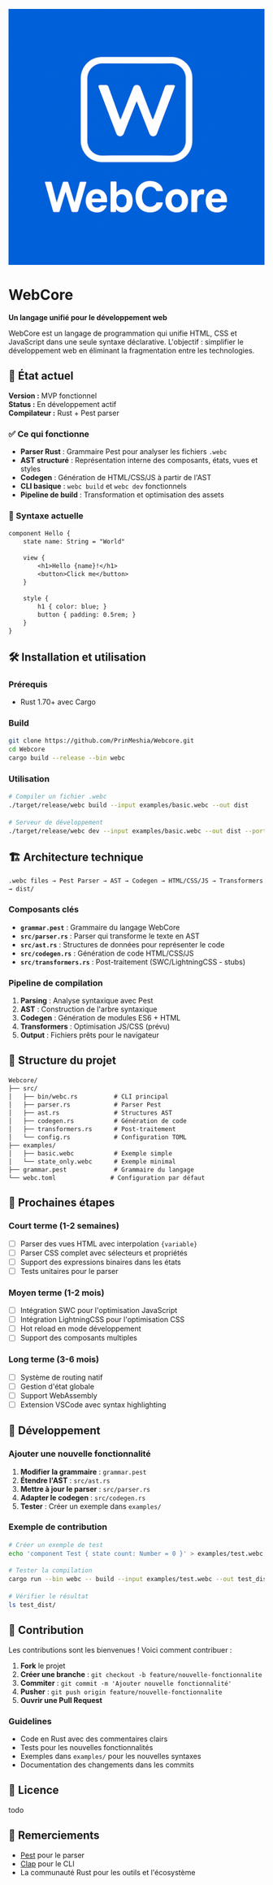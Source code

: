 ![logo_webcore](https://github.com/PrinMeshia/Webcore/blob/main/Webcore.png)
# WebCore

**Un langage unifié pour le développement web**

WebCore est un langage de programmation qui unifie HTML, CSS et JavaScript dans une seule syntaxe déclarative. L'objectif : simplifier le développement web en éliminant la fragmentation entre les technologies.

## 🚀 État actuel

**Version :** MVP fonctionnel  
**Status :** En développement actif  
**Compilateur :** Rust + Pest parser

### ✅ Ce qui fonctionne

- **Parser Rust** : Grammaire Pest pour analyser les fichiers `.webc`
- **AST structuré** : Représentation interne des composants, états, vues et styles
- **Codegen** : Génération de HTML/CSS/JS à partir de l'AST
- **CLI basique** : `webc build` et `webc dev` fonctionnels
- **Pipeline de build** : Transformation et optimisation des assets

### 📝 Syntaxe actuelle

```webc
component Hello {
    state name: String = "World"

    view {
        <h1>Hello {name}!</h1>
        <button>Click me</button>
    }

    style {
        h1 { color: blue; }
        button { padding: 0.5rem; }
    }
}
```

## 🛠 Installation et utilisation

### Prérequis
- Rust 1.70+ avec Cargo

### Build
```bash
git clone https://github.com/PrinMeshia/Webcore.git
cd Webcore
cargo build --release --bin webc
```

### Utilisation
```bash
# Compiler un fichier .webc
./target/release/webc build --input examples/basic.webc --out dist

# Serveur de développement
./target/release/webc dev --input examples/basic.webc --out dist --port 3000
```

## 🏗 Architecture technique

```
.webc files → Pest Parser → AST → Codegen → HTML/CSS/JS → Transformers → dist/
```

### Composants clés

- **`grammar.pest`** : Grammaire du langage WebCore
- **`src/parser.rs`** : Parser qui transforme le texte en AST
- **`src/ast.rs`** : Structures de données pour représenter le code
- **`src/codegen.rs`** : Génération de code HTML/CSS/JS
- **`src/transformers.rs`** : Post-traitement (SWC/LightningCSS - stubs)

### Pipeline de compilation

1. **Parsing** : Analyse syntaxique avec Pest
2. **AST** : Construction de l'arbre syntaxique
3. **Codegen** : Génération de modules ES6 + HTML
4. **Transformers** : Optimisation JS/CSS (prévu)
5. **Output** : Fichiers prêts pour le navigateur

## 📁 Structure du projet

```
Webcore/
├── src/
│   ├── bin/webc.rs          # CLI principal
│   ├── parser.rs            # Parser Pest
│   ├── ast.rs               # Structures AST
│   ├── codegen.rs           # Génération de code
│   ├── transformers.rs      # Post-traitement
│   └── config.rs            # Configuration TOML
├── examples/
│   ├── basic.webc           # Exemple simple
│   └── state_only.webc      # Exemple minimal
├── grammar.pest             # Grammaire du langage
└── webc.toml               # Configuration par défaut
```

## 🎯 Prochaines étapes

### Court terme (1-2 semaines)
- [ ] Parser des vues HTML avec interpolation `{variable}`
- [ ] Parser CSS complet avec sélecteurs et propriétés
- [ ] Support des expressions binaires dans les états
- [ ] Tests unitaires pour le parser

### Moyen terme (1-2 mois)
- [ ] Intégration SWC pour l'optimisation JavaScript
- [ ] Intégration LightningCSS pour l'optimisation CSS
- [ ] Hot reload en mode développement
- [ ] Support des composants multiples

### Long terme (3-6 mois)
- [ ] Système de routing natif
- [ ] Gestion d'état globale
- [ ] Support WebAssembly
- [ ] Extension VSCode avec syntax highlighting

## 🔧 Développement

### Ajouter une nouvelle fonctionnalité

1. **Modifier la grammaire** : `grammar.pest`
2. **Étendre l'AST** : `src/ast.rs`
3. **Mettre à jour le parser** : `src/parser.rs`
4. **Adapter le codegen** : `src/codegen.rs`
5. **Tester** : Créer un exemple dans `examples/`

### Exemple de contribution

```bash
# Créer un exemple de test
echo 'component Test { state count: Number = 0 }' > examples/test.webc

# Tester la compilation
cargo run --bin webc -- build --input examples/test.webc --out test_dist

# Vérifier le résultat
ls test_dist/
```

## 🤝 Contribution

Les contributions sont les bienvenues ! Voici comment contribuer :

1. **Fork** le projet
2. **Créer une branche** : `git checkout -b feature/nouvelle-fonctionnalite`
3. **Commiter** : `git commit -m 'Ajouter nouvelle fonctionnalité'`
4. **Pusher** : `git push origin feature/nouvelle-fonctionnalite`
5. **Ouvrir une Pull Request**

### Guidelines

- Code en Rust avec des commentaires clairs
- Tests pour les nouvelles fonctionnalités
- Exemples dans `examples/` pour les nouvelles syntaxes
- Documentation des changements dans les commits

## 📄 Licence

todo

## 🙏 Remerciements

- [Pest](https://pest.rs/) pour le parser
- [Clap](https://clap.rs/) pour le CLI
- La communauté Rust pour les outils et l'écosystème


